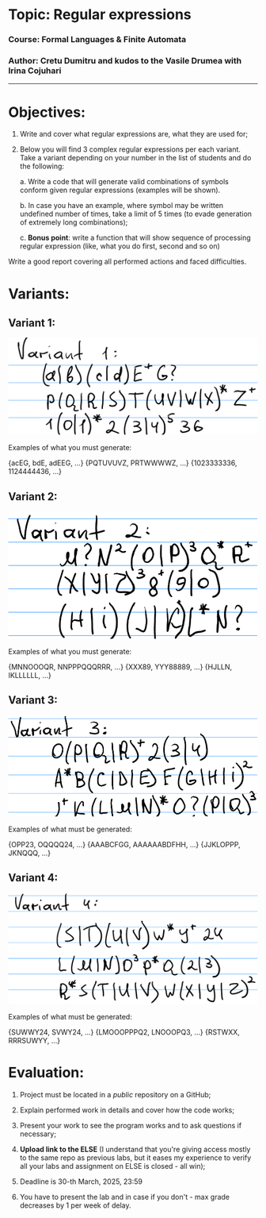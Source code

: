# Topic: Regular expressions

### Course: Formal Languages & Finite Automata
### Author: Cretu Dumitru and kudos to the Vasile Drumea with Irina Cojuhari

----

# Objectives:

1. Write and cover what regular expressions are, what they are used for;

2. Below you will find 3 complex regular expressions per each variant. Take a variant depending on your number in the list of students and do the following:

    a. Write a code that will generate valid combinations of symbols conform given regular expressions (examples will be shown).

    b. In case you have an example, where symbol may be written undefined number of times, take a limit of 5 times (to evade generation of extremely long combinations);

    c. **Bonus point**: write a function that will show sequence of processing regular expression (like, what you do first, second and so on)

Write a good report covering all performed actions and faced difficulties.

# Variants:

## Variant 1:

![Variant 1](/4_regular_expressions/variant_1_task.png)

Examples of what you must generate:

{acEG, bdE, adEEG, ...}
{PQTUVUVZ, PRTWWWWZ, ...}
{1023333336, 1124444436, ...}

## Variant 2:

![Variant 2](/4_regular_expressions/variant_2_task.png)

Examples of what you must generate:

{MNNOOOQR, NNPPPQQQRRR, ...}
{XXX89, YYY88889, ...}
{HJLLN, IKLLLLLL, ...}

## Variant 3:

![Variant 3](/4_regular_expressions/variant_3_task.png)

Examples of what must be generated:

{OPP23, OQQQQ24, ...}
{AAABCFGG, AAAAAABDFHH, ...}
{JJKLOPPP, JKNQQQ, ...}

## Variant 4:

![Variant 4](/4_regular_expressions/variant_4_task.png)

Examples of what must be generated:

{SUWWY24, SVWY24, ...}
{LMOOOPPPQ2, LNOOOPQ3, ...}
{RSTWXX, RRRSUWYY, ...}

# Evaluation:

1. Project must be located in a *public* repository on a GitHub;

2. Explain performed work in details and cover how the code works;

3. Present your work to see the program works and to ask questions if necessary;

4. **Upload link to the ELSE** (I understand that you're giving access mostly to the same repo as previous labs, but it eases my experience to verify all your labs and assignment on ELSE is closed - all win);

5. Deadline is 30-th March, 2025, 23:59

6. You have to present the lab and in case if you don't - max grade decreases by 1 per week of delay.
